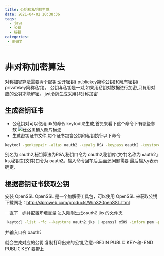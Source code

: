 ```yaml
---
title: 公钥和私钥的生成
date: 2021-04-02 10:38:36
tags: 
  - java
  - 公钥
  - 秘钥
categories:
 - 密码学
---
```


# 非对称加密算法
对称加密算法需要两个密钥:公开密钥( publickey简称公钥)和私有密钥( privatekey简称私钥)。
公钥与私钥是一对,如果用私钥对数据进行加密,只有用对应的公钥才能解密。
jwt令牌生成采用非对称加密
## 生成密钥证书
- 公私钥对可以使用jdk的命令 keytodl来生成,首先来看下这个命令下有哪些参数
![在这里插入图片描述](https://shoukailiang-blog.oss-cn-hangzhou.aliyuncs.com/article/202211282207906.png)
- 生成密钥证书文件,每个证书包含公钥和私钥执行以下命令

```bash
keytool -genkeypair -alias oauth2 -keyalg RSA -keypass oauth2 -keystore oauth2.jks -storepass oauth2
```
别名为 oauth2,秘钥算法为RSA,秘钥口令为 oauth2,秘钥库(文件)名称为 oauth2」ks,秘钥库(文件)口令为 oauth2。输入命令回车后,后面还问题需要
最后输入y表示确定.
## 根据密钥证书获取公钥
安装 OpenSSL
OpenSSL 是一个加解密工具包，可以使用 OpenSSL 来获取公钥
下载网址：http://slproweb.com/products/Win32OpenSSL.html

一直下一步并配置环境变量
进入刚刚生成oauth2.jks 的文件夹

```bash
 keytool -list -rfc --keystore oauth2.jks | openssl x509 -inform pem -pubkey
```
并输入口令 oauth2 

就会生成对应的公钥
复制打印出来的公钥,注意:-BEGIN PUBLIC KEY-和- END PUBLIC
KEY 要带上
